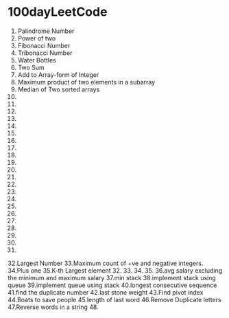 # 100dayLeetCode

1. Palindrome Number
2. Power of two
3. Fibonacci Number
4. Tribonacci Number
5. Water Bottles
6. Two Sum
7. Add to Array-form of Integer
8. Maximum product of two elements in a subarray
9. Median of Two sorted arrays
10.
11.
12.
13.
14.
15.
16.
17.
18.
19.
20.
21.
22.
23.
24.
25.
26.
27.
28.
29.
30.
31.
32.Largest Number
33.Maximum count of +ve and negative integers.
34.Plus one
35.K-th Largest element
32.
33.
34.
35.
36.avg salary excluding the minimum and maximum salary
37.min stack
38.implement stack using queue
39.implement queue using stack
40.longest consecutive sequence
41.find the duplicate number
42.last stone weight
43.Find pivot index
44.Boats to save people
45.length of last word
46.Remove Duplicate letters
47.Reverse words in a string
48.
